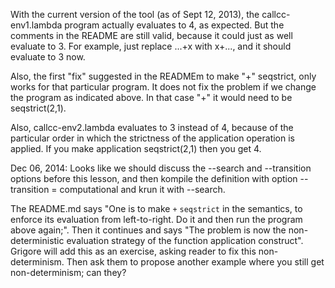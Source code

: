 <!-- Copyright (c) 2014-2018 K Team. All Rights Reserved. -->

With the current version of the tool (as of Sept 12, 2013), the
callcc-env1.lambda program actually evaluates to 4, as expected.
But the comments in the README are still valid, because it could just as
well evaluate to 3.  For example, just replace ...+x with x+..., and it
should evaluate to 3 now.

Also, the first "fix" suggested in the READMEm to make "+" seqstrict, only
works for that particular program.  It does not fix the problem if we change
the program as indicated above.  In that case "+" it would need to be
seqstrict(2,1).

Also, callcc-env2.lambda evaluates to 3 instead of 4, because of the
particular order in which the strictness of the application operation is
applied.  If you make application seqstrict(2,1) then you get 4.

Dec 06, 2014: Looks like we should discuss the --search and --transition
options before this lesson, and then kompile the definition with option
--transition = computational and krun it with --search.

The README.md says "One is to make `+` `seqstrict` in the semantics, to
enforce its evaluation from left-to-right.  Do it and then run the program
above again;".  Then it continues and says "The problem is now the
non-deterministic evaluation strategy of the function application construct".
Grigore will add this as an exercise, asking reader to fix this
non-determinism. Then ask them to propose another example where you still get
non-determinism; can they?
